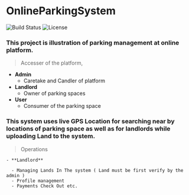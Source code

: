 # OnlineParkingSystem



![Build Status](http://img.shields.io/travis/badges/badgerbadgerbadger.svg?style=flat-square)  ![License](https://camo.githubusercontent.com/cb297629267ecb0a0487565f93e92f515a29d302/68747470733a2f2f696d672e736869656c64732e696f2f62616467652f76657273696f6e2d312e322e332d626c7565)


### This project is illustration of parking management at online platform. 
> Accesser of the platform,
   - **Admin**
      - Caretake and Candler of platform
   - **Landlord** 
      - Owner of parking spaces
   - **User**
      - Consumer of the parking space
      
### This system uses live GPS Location for searching near by locations of parking space as well as for landlords while uploading Land to the system.

> Operations

    - **Landlord**
     
      - Managing Lands In The system ( Land must be first verify by the admin )
      - Profile management
      - Payments Check Out etc.
